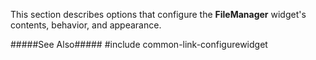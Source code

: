 <!--shortDescription-->
This section describes options that configure the **FileManager** widget's contents, behavior, and appearance.
<!--/shortDescription-->

<!--fullDescription-->
#####See Also#####
#include common-link-configurewidget
<!--/fullDescription-->
